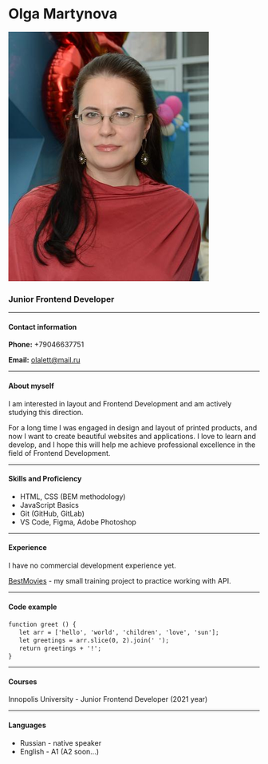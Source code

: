# Olga Martynova

![Portrait of Olga Martynova](img/my_avatar_small.jpeg)

### Junior Frontend Developer

---

#### Contact information

**Phone:** +79046637751

**Email:** olalett@mail.ru

---

#### About myself

I am interested in layout and Frontend Development and am actively studying this direction.

For a long time I was engaged in design and layout of printed products, and now I want to create beautiful websites and applications. I love to learn and develop, and I hope this will help me achieve professional excellence in the field of Frontend Development.

---

#### Skills and Proficiency

- HTML, CSS (BEM methodology)
- JavaScript Basics
- Git (GitHub, GitLab)
- VS Code, Figma, Adobe Photoshop

---

#### Experience

I have no commercial development experience yet.

[BestMovies](https://olgamarty.github.io/bestmovies/) - my small training project to practice working with API.

---

#### Code example

```
function greet () {
   let arr = ['hello', 'world', 'children', 'love', 'sun'];
   let greetings = arr.slice(0, 2).join(' ');
   return greetings + '!';     
}
```

---

#### Courses

Innopolis University - Junior Frontend Developer (2021 year)

---

#### Languages

- Russian - native speaker
- English - A1 (A2 soon…)